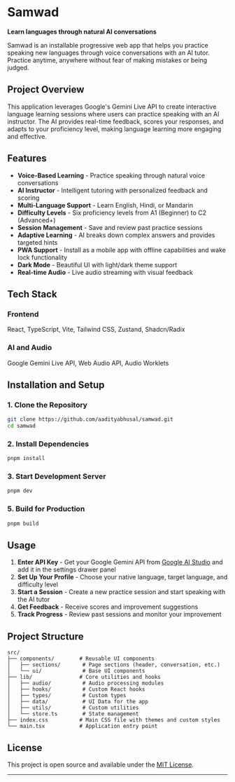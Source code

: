 # Samwad

**Learn languages through natural AI conversations**

Samwad is an installable progressive web app that helps you practice speaking new languages through voice conversations with an AI tutor. Practice anytime, anywhere without fear of making mistakes or being judged.

## Project Overview

This application leverages Google's Gemini Live API to create interactive language learning sessions where users can practice speaking with an AI instructor. The AI provides real-time feedback, scores your responses, and adapts to your proficiency level, making language learning more engaging and effective.

## Features

- **Voice-Based Learning** - Practice speaking through natural voice conversations
- **AI Instructor** - Intelligent tutoring with personalized feedback and scoring
- **Multi-Language Support** - Learn English, Hindi, or Mandarin
- **Difficulty Levels** - Six proficiency levels from A1 (Beginner) to C2 (Advanced+)
- **Session Management** - Save and review past practice sessions
- **Adaptive Learning** - AI breaks down complex answers and provides targeted hints
- **PWA Support** - Install as a mobile app with offline capabilities and wake lock functionality
- **Dark Mode** - Beautiful UI with light/dark theme support
- **Real-time Audio** - Live audio streaming with visual feedback

## Tech Stack

### Frontend

React, TypeScript, Vite, Tailwind CSS, Zustand, Shadcn/Radix

### AI and Audio

Google Gemini Live API, Web Audio API, Audio Worklets

## Installation and Setup

### 1. Clone the Repository

```bash
git clone https://github.com/aadityabhusal/samwad.git
cd samwad
```

### 2. Install Dependencies

```bash
pnpm install
```

### 3. Start Development Server

```bash
pnpm dev
```

### 5. Build for Production

```bash
pnpm build
```

## Usage

1. **Enter API Key** - Get your Google Gemini API from [Google AI Studio](https://aistudio.google.com/apikey) and add it in the settings drawer panel
2. **Set Up Your Profile** - Choose your native language, target language, and difficulty level
3. **Start a Session** - Create a new practice session and start speaking with the AI tutor
4. **Get Feedback** - Receive scores and improvement suggestions
5. **Track Progress** - Review past sessions and monitor your improvement

## Project Structure

```
src/
├── components/        # Reusable UI components
│   ├── sections/       # Page sections (header, conversation, etc.)
│   └── ui/             # Base UI components
├── lib/               # Core utilities and hooks
│   ├── audio/          # Audio processing modules
│   ├── hooks/          # Custom React hooks
│   ├── types/          # Custom types
│   ├── data/           # UI Data for the app
│   ├── utils/          # Custom utilities
│   └── store.ts        # State management
├── index.css          # Main CSS file with themes and custom styles
└── main.tsx           # Application entry point
```

## License

This project is open source and available under the [MIT License](LICENSE).

---
